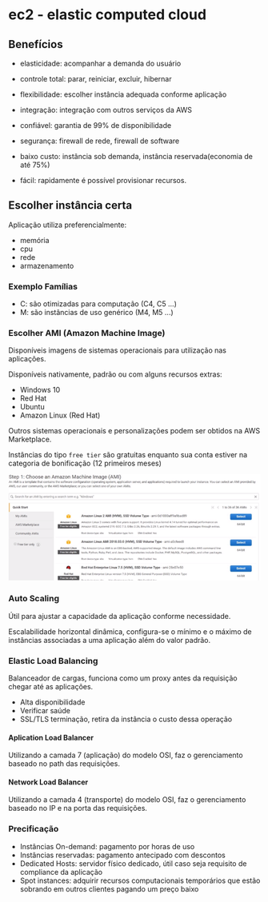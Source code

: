 # ec2 - elastic computed cloud

## Benefícios

- elasticidade: acompanhar a demanda do usuário

- controle total: parar, reiniciar, excluir, hibernar

- flexibilidade: escolher instância adequada conforme aplicação

- integração: integração com outros serviços da AWS

- confiável: garantia de 99% de disponibilidade

- segurança: firewall de rede, firewall de software

- baixo custo: instância sob demanda, instância reservada(economia de até 75%)

- fácil: rapidamente é possível provisionar recursos.

## Escolher instância certa

Aplicação utiliza preferencialmente:

- memória
- cpu
- rede
- armazenamento

### Exemplo Famílias

- C: são otimizadas para computação (C4, C5 ...)
- M: são instâncias de uso genérico (M4, M5 ...)

### Escolher AMI (Amazon Machine Image)

Disponíveis imagens de sistemas operacionais para utilização nas aplicações.

Disponíveis nativamente, padrão ou com alguns recursos extras:

- Windows 10
- Red Hat
- Ubuntu
- Amazon Linux (Red Hat)

Outros sistemas operacionais e personalizações podem ser obtidos na AWS Marketplace.

Instâncias do tipo `free tier` são gratuitas enquanto sua conta estiver na categoria de bonificação (12 primeiros meses)

![image](resources/ami.png)

### Auto Scaling

Útil para ajustar a capacidade da aplicação conforme necessidade.

Escalabilidade horizontal dinâmica, configura-se o mínimo e o máximo de instâncias associadas a uma aplicação além do valor padrão.

### Elastic Load Balancing

Balanceador de cargas, funciona como um proxy antes da requisição chegar até as aplicações.

- Alta disponibilidade
- Verificar saúde
- SSL/TLS terminação, retira da instância o custo dessa operação
  
#### Aplication Load Balancer

Utilizando a camada 7 (aplicação) do modelo OSI, faz o gerenciamento baseado no path das requisições.

#### Network Load Balancer

Utilizando a camada 4 (transporte) do modelo OSI, faz o gerenciamento baseado no IP e na porta das requisições.

### Precificação

- Instâncias On-demand: pagamento por horas de uso
- Instâncias reservadas: pagamento antecipado com descontos
- Dedicated Hosts: servidor físico dedicado, útil caso seja requisito de compliance da aplicação
- Spot instances: adquirir recursos computacionais temporários que estão sobrando em outros clientes pagando um preço baixo
